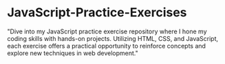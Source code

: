 # JavaScript-Practice-Exercises
"Dive into my JavaScript practice exercise repository where I hone my coding skills with hands-on projects. Utilizing HTML, CSS, and JavaScript, each exercise offers a practical opportunity to reinforce concepts and explore new techniques in web development."

